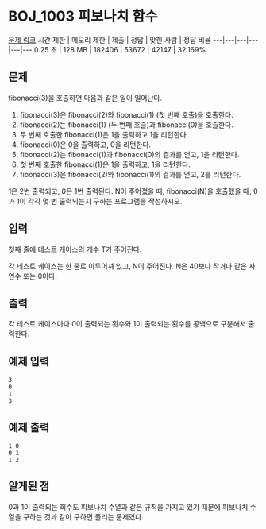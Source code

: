 # BOJ_1003 피보나치 함수
[문제 링크](https://www.acmicpc.net/problem/2579)
시간 제한 |	메모리 제한 |	제출 |	정답 |	맞힌 사람 |	정답 비율
---|---|---|---|---|---
0.25 초 |	128 MB |	182406 |	53672 |	42147 |	32.169%

## 문제
fibonacci(3)을 호출하면 다음과 같은 일이 일어난다.

1. fibonacci(3)은 fibonacci(2)와 fibonacci(1) (첫 번째 호출)을 호출한다.
2. fibonacci(2)는 fibonacci(1) (두 번째 호출)과 fibonacci(0)을 호출한다.
3. 두 번째 호출한 fibonacci(1)은 1을 출력하고 1을 리턴한다.
4. fibonacci(0)은 0을 출력하고, 0을 리턴한다.
5. fibonacci(2)는 fibonacci(1)과 fibonacci(0)의 결과를 얻고, 1을 리턴한다.
6. 첫 번째 호출한 fibonacci(1)은 1을 출력하고, 1을 리턴한다.
7. fibonacci(3)은 fibonacci(2)와 fibonacci(1)의 결과를 얻고, 2를 리턴한다.

1은 2번 출력되고, 0은 1번 출력된다. N이 주어졌을 때, fibonacci(N)을 호출했을 때, 0과 1이 각각 몇 번 출력되는지 구하는 프로그램을 작성하시오.

## 입력
첫째 줄에 테스트 케이스의 개수 T가 주어진다.

각 테스트 케이스는 한 줄로 이루어져 있고, N이 주어진다. N은 40보다 작거나 같은 자연수 또는 0이다.

## 출력
각 테스트 케이스마다 0이 출력되는 횟수와 1이 출력되는 횟수를 공백으로 구분해서 출력한다.

## 예제 입력
```
3
0
1
3
```

## 예제 출력
```
1 0
0 1
1 2
```

## 알게된 점
0과 1이 출력되는 회수도 피보나치 수열과 같은 규칙을 가지고 있기 때문에 피보나치 수열을 구하는 것과 같이 구하면 풀리는 문제였다.
